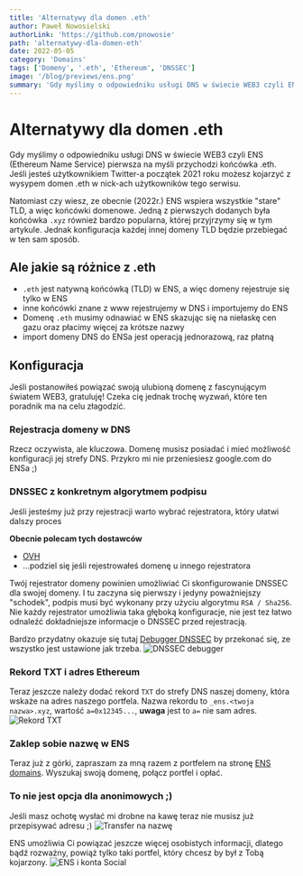 ```yaml
---
title: 'Alternatywy dla domen .eth'
author: Paweł Nowosielski
authorLink: 'https://github.com/pnowosie'
path: 'alternatywy-dla-domen-eth'
date: 2022-05-05
category: 'Domains'
tags: ['Domeny', '.eth', 'Ethereum', 'DNSSEC']
image: '/blog/previews/ens.png'
summary: 'Gdy myślimy o odpowiedniku usługi DNS w świecie WEB3 czyli ENS (Ethereum Name Service) pierwsza na myśli przychodzi końcówka .eth.'
---
```


# Alternatywy dla domen .eth

Gdy myślimy o odpowiedniku usługi DNS w świecie WEB3 czyli ENS (Ethereum Name Service) pierwsza na myśli przychodzi końcówka .eth. Jeśli jesteś użytkownikiem Twitter-a początek 2021 roku możesz kojarzyć z wysypem domen .eth w nick-ach użytkowników tego serwisu.

Natomiast czy wiesz, ze obecnie (2022r.) ENS wspiera wszystkie "stare" TLD, a więc końcówki domenowe. Jedną z pierwszych dodanych była końcówka `.xyz` również bardzo popularna, której przyjrzymy się w tym artykule. Jednak konfiguracja każdej innej domeny TLD będzie przebiegać  w ten sam sposób.

## Ale jakie są różnice z .eth

- `.eth` jest natywną końcówką (TLD) w ENS, a więc domeny rejestruje się tylko w ENS
- inne końcówki znane z www rejestrujemy w DNS i importujemy do ENS
- Domenę `.eth` musimy odnawiać w ENS skazując się na niełaskę cen gazu oraz płacimy więcej za krótsze nazwy
- import domeny DNS do ENSa jest operacją jednorazową, raz płatną

## Konfiguracja

Jeśli postanowiłeś powiązać swoją ulubioną domenę z fascynującym światem WEB3, gratuluję! Czeka cię jednak trochę wyzwań, które ten poradnik ma na celu złagodzić.

### Rejestracja domeny w DNS

Rzecz oczywista, ale kluczowa. Domenę musisz posiadać i mieć możliwość konfiguracji jej strefy DNS. Przykro mi nie przeniesiesz google.com do ENSa ;)


### DNSSEC z konkretnym algorytmem podpisu

Jeśli jesteśmy już przy rejestracji warto wybrać rejestratora, który ułatwi dalszy proces

**Obecnie polecam tych dostawców**
- [OVH](https://www.ovhcloud.com/pl/domains/)
- ...podziel się jeśli rejestrowałeś domenę u innego rejestratora

Twój rejestrator domeny powinien umożliwiać Ci skonfigurowanie DNSSEC dla swojej domeny.
I tu zaczyna się pierwszy i jedyny poważniejszy "schodek", podpis musi być wykonany przy użyciu algorytmu `RSA / Sha256`. Nie każdy rejestrator umożliwia taka głęboką konfiguracje, nie jest tez łatwo odnaleźć dokładniejsze informacje o DNSSEC przed rejestracją.

Bardzo przydatny okazuje się tutaj [Debugger DNSSEC](https://dnssec-debugger.verisignlabs.com) by przekonać się, ze wszystko jest ustawione jak trzeba.
![DNSSEC debugger](blog/assets/ens-xyz-dns-debugger.jpg)


### Rekord TXT i adres Ethereum

Teraz jeszcze należy dodać rekord `TXT` do strefy DNS naszej domeny, która wskaże na adres naszego portfela.
Nazwa rekordu to `_ens.<twoja nazwa>.xyz`, wartość `a=0x12345...`, **uwaga** jest to `a=` nie sam adres.
![Rekord TXT](blog/assets/ens-xyz-txt-record.jpg)


### Zaklep sobie nazwę w ENS

Teraz już z górki, zapraszam za mną razem z portfelem na stronę [ENS domains](https://app.ens.domains). Wyszukaj swoją domenę, połącz portfel i opłać.


### To nie jest opcja dla anonimowych ;)

Jeśli masz ochotę wysłać mi drobne na kawę teraz nie musisz już przepisywać adresu ;)
![Transfer na nazwę](blog/assets/ens-xyz-metamask-transfers.jpg)

ENS umożliwia Ci powiązać jeszcze więcej osobistych informacji, dlatego bądź rozważny, powiąż tylko taki portfel, który chcesz by był z Tobą kojarzony.
![ENS i konta Social](blog/assets/ens-xyz-text-records.jpg)
